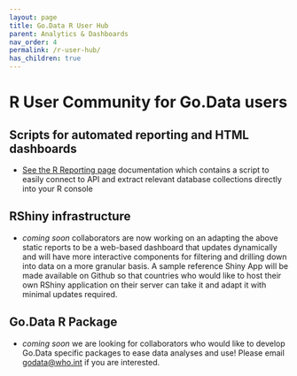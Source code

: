 ```yaml
---
layout: page
title: Go.Data R User Hub
parent: Analytics & Dashboards
nav_order: 4
permalink: /r-user-hub/
has_children: true
---
```


# R User Community for Go.Data users

## Scripts for automated reporting and HTML dashboards
- [See the R Reporting page](https://github.com/WorldHealthOrganization/godata/blob/master/analytics/r-reporting) documentation which contains a script to easily connect to API and extract relevant database collections directly into your R console 

## RShiny infrastructure
- _coming soon_ collaborators are now working on an adapting the above static reports to be a web-based dashboard that updates dynamically and will have more interactive components for filtering and drilling down into data on a more granular basis. A sample reference Shiny App will be made available on Github so that countries who would like to host their own RShiny application on their server can take it and adapt it with minimal updates required.

## Go.Data R Package
- _coming soon_ we are looking for collaborators who would like to develop Go.Data specific packages to ease data analyses and use! Please email godata@who.int if you are interested.


